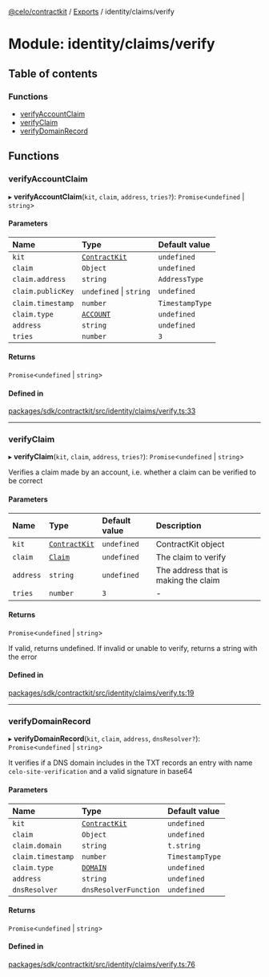 [@celo/contractkit](../README.md) / [Exports](../modules.md) / identity/claims/verify

# Module: identity/claims/verify

## Table of contents

### Functions

- [verifyAccountClaim](identity_claims_verify.md#verifyaccountclaim)
- [verifyClaim](identity_claims_verify.md#verifyclaim)
- [verifyDomainRecord](identity_claims_verify.md#verifydomainrecord)

## Functions

### verifyAccountClaim

▸ **verifyAccountClaim**(`kit`, `claim`, `address`, `tries?`): `Promise`\<`undefined` \| `string`\>

#### Parameters

| Name | Type | Default value |
| :------ | :------ | :------ |
| `kit` | [`ContractKit`](../classes/kit.ContractKit.md) | `undefined` |
| `claim` | `Object` | `undefined` |
| `claim.address` | `string` | `AddressType` |
| `claim.publicKey` | `undefined` \| `string` | `undefined` |
| `claim.timestamp` | `number` | `TimestampType` |
| `claim.type` | [`ACCOUNT`](../enums/identity_claims_types.ClaimTypes.md#account) | `undefined` |
| `address` | `string` | `undefined` |
| `tries` | `number` | `3` |

#### Returns

`Promise`\<`undefined` \| `string`\>

#### Defined in

[packages/sdk/contractkit/src/identity/claims/verify.ts:33](https://github.com/celo-org/developer-tooling/blob/master/packages/sdk/contractkit/src/identity/claims/verify.ts#L33)

___

### verifyClaim

▸ **verifyClaim**(`kit`, `claim`, `address`, `tries?`): `Promise`\<`undefined` \| `string`\>

Verifies a claim made by an account, i.e. whether a claim can be verified to be correct

#### Parameters

| Name | Type | Default value | Description |
| :------ | :------ | :------ | :------ |
| `kit` | [`ContractKit`](../classes/kit.ContractKit.md) | `undefined` | ContractKit object |
| `claim` | [`Claim`](identity_claims_claim.md#claim) | `undefined` | The claim to verify |
| `address` | `string` | `undefined` | The address that is making the claim |
| `tries` | `number` | `3` | - |

#### Returns

`Promise`\<`undefined` \| `string`\>

If valid, returns undefined. If invalid or unable to verify, returns a string with the error

#### Defined in

[packages/sdk/contractkit/src/identity/claims/verify.ts:19](https://github.com/celo-org/developer-tooling/blob/master/packages/sdk/contractkit/src/identity/claims/verify.ts#L19)

___

### verifyDomainRecord

▸ **verifyDomainRecord**(`kit`, `claim`, `address`, `dnsResolver?`): `Promise`\<`undefined` \| `string`\>

It verifies if a DNS domain includes in the TXT records an entry with name
`celo-site-verification` and a valid signature in base64

#### Parameters

| Name | Type | Default value |
| :------ | :------ | :------ |
| `kit` | [`ContractKit`](../classes/kit.ContractKit.md) | `undefined` |
| `claim` | `Object` | `undefined` |
| `claim.domain` | `string` | `t.string` |
| `claim.timestamp` | `number` | `TimestampType` |
| `claim.type` | [`DOMAIN`](../enums/identity_claims_types.ClaimTypes.md#domain) | `undefined` |
| `address` | `string` | `undefined` |
| `dnsResolver` | `dnsResolverFunction` | `undefined` |

#### Returns

`Promise`\<`undefined` \| `string`\>

#### Defined in

[packages/sdk/contractkit/src/identity/claims/verify.ts:76](https://github.com/celo-org/developer-tooling/blob/master/packages/sdk/contractkit/src/identity/claims/verify.ts#L76)
